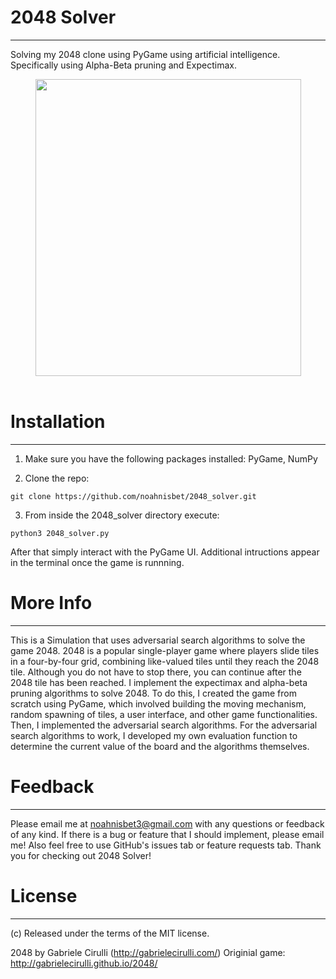 # **2048 Solver**
---
Solving my 2048 clone using PyGame using artificial intelligence. Specifically using Alpha-Beta pruning and Expectimax.

<div align="center"> <img src="https://user-images.githubusercontent.com/70533514/235511499-ed6f0a52-f4f7-40e5-89be-3e85d71477a7.gif" width="425" height="475"/>

<div align="left">
<br>

# **Installation**
---
1. Make sure you have the following packages installed: 
PyGame, NumPy
  
2. Clone the repo:

`git clone https://github.com/noahnisbet/2048_solver.git`

3. From inside the 2048_solver directory execute:

`python3 2048_solver.py`

After that simply interact with the PyGame UI. Additional intructions appear
in the terminal once the game is runnning.

# **More Info**
---
This is a Simulation that uses adversarial search algorithms to solve the game 2048. 2048 is a popular single-player game where players slide tiles in a four-by-four grid, combining like-valued tiles until they reach the 2048 tile. Although you do not have to stop there, you can continue after the 2048 tile has been reached. I implement the expectimax and alpha-beta pruning algorithms to solve 2048. To do this, I created the game from scratch using PyGame, which involved building the moving mechanism, random spawning of tiles, a user interface, and other game functionalities. Then, I implemented the adversarial search algorithms. For the adversarial search algorithms to work, I developed my own evaluation function to determine the current value of the board and the algorithms themselves.

# **Feedback**
---
Please email me at noahnisbet3@gmail.com with any questions or feedback of any kind. If there is a bug or feature that I should implement, please email me! Also feel free to use GitHub's issues tab or feature requests tab. Thank you for checking out 2048 Solver!

# **License**
---
(c) Released under the terms of the MIT license.

2048 by Gabriele Cirulli (http://gabrielecirulli.com/)
Originial game: http://gabrielecirulli.github.io/2048/
